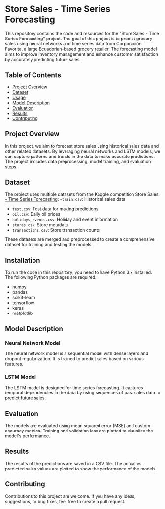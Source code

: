 # Store Sales - Time Series Forecasting

This repository contains the code and resources for the "Store Sales - Time Series Forecasting" project. The goal of this project is to predict grocery sales using neural networks and time series data from Corporación Favorita, a large Ecuadorian-based grocery retailer. The forecasting model aims to improve inventory management and enhance customer satisfaction by accurately predicting future sales.

## Table of Contents

- [Project Overview](#project-overview)
- [Dataset](#dataset)
- [Usage](#usage)
- [Model Description](#model-description)
- [Evaluation](#evaluation)
- [Results](#results)
- [Contributing](#contributing)

## Project Overview

In this project, we aim to forecast store sales using historical sales data and other related datasets. By leveraging neural networks and LSTM models, we can capture patterns and trends in the data to make accurate predictions. The project includes data preprocessing, model training, and evaluation steps.

## Dataset

The project uses multiple datasets from the Kaggle competition [Store Sales - Time Series Forecasting](https://www.kaggle.com/competitions/store-sales-time-series-forecasting/data):
-`train.csv`: Historical sales data
- `test.csv`: Test data for making predictions
- `oil.csv`: Daily oil prices
- `holidays_events.csv`: Holiday and event information
- `stores.csv`: Store metadata
- `transactions.csv`: Store transaction counts

These datasets are merged and preprocessed to create a comprehensive dataset for training and testing the models.

## Installation

To run the code in this repository, you need to have Python 3.x installed. The following Python packages are required:

- numpy
- pandas
- scikit-learn
- tensorflow
- keras
- matplotlib




## Model Description

### Neural Network Model

The neural network model is a sequential model with dense layers and dropout regularization. It is trained to predict sales based on various features.

### LSTM Model

The LSTM model is designed for time series forecasting. It captures temporal dependencies in the data by using sequences of past sales data to predict future sales.

## Evaluation

The models are evaluated using mean squared error (MSE) and custom accuracy metrics. Training and validation loss are plotted to visualize the model's performance.

## Results

The results of the predictions are saved in a CSV file. The actual vs. predicted sales values are plotted to show the performance of the models.

## Contributing

Contributions to this project are welcome. If you have any ideas, suggestions, or bug fixes, feel free to create a pull request.

